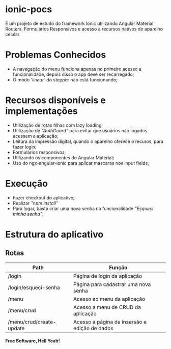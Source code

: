 # ionic-pocs

É um projeto de estudo do framework Ionic utilizando Angular Material, Routers, Formulários Responsivos e acesso a recursos nativos do aparelho celular.

# Problemas Conhecidos

  - A navegação do menu funciona apenas no primeiro acesso a funcionalidade, depois disso o app deve ser recarregado;
  - O modo *'linear'* do stepper não está funcionando;

# Recursos disponíveis e implementações

  - Utilização de rotas filhas com lazy loading;
  - Utilização de *"AuthGuard"* para evitar que usuários não logados acessem a aplicação;
  - Leitura da impressão digital, quando o aparelho oferece o recuros, para fazer login;
  - Formulários responsivos;
  - Utilizando os componentes do Angular Material;
  - Uso do ngx-angular-ionic para aplicar máscaras nos input fields;

# Execução
  - Fazer checkout do aplicativo;
  - Realizar *"npm install"*
  - Para logar, basta criar uma nova senha na funcionalidade *"Esqueci minha senha"*;

# Estrutura do aplicativo

## Rotas

| Path | Função |
| ------ | ------ |
| /login | Página de login da aplicação |
| /login/esqueci-senha | Página para cadastrar uma nova senha |
| /menu | Acesso ao menu da aplicação |
| /menu/crud | Acesso a menu de CRUD da aplicação |
| /menu/crud/create-update | Acesso a página de insersão e edição de dados |

**Free Software, Hell Yeah!**
